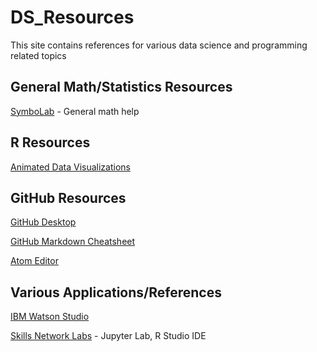 # DS_Resources
This site contains references for various data science and programming related topics


## General Math/Statistics Resources
[SymboLab](https://www.symbolab.com/) - General math help





## R Resources
[Animated Data Visualizations](https://towardsdatascience.com/animating-your-data-visualizations-like-a-boss-using-r-f94ae20843e3)








## GitHub Resources
[GitHub Desktop](https://desktop.github.com/)

[GitHub Markdown Cheatsheet](https://guides.github.com/features/mastering-markdown/)

[Atom Editor](https://atom.io/)


## Various Applications/References
[IBM Watson Studio](https://cloud.ibm.com/catalog/services/watson-studio)

[Skills Network Labs](https://labs.cognitiveclass.ai/) - Jupyter Lab, R Studio IDE

